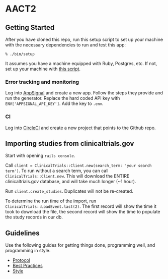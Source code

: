 # AACT2

## Getting Started

After you have cloned this repo, run this setup script to set up your machine
with the necessary dependencies to run and test this app:

    % ./bin/setup

It assumes you have a machine equipped with Ruby, Postgres, etc. If not, set up
your machine with [this script].

[this script]: https://github.com/thoughtbot/laptop

### Error tracking and monitoring

Log into [AppSignal](https://appsignal.com/) and create a new app. Follow the steps they provide and run the generator. Replace the hard coded API key with `ENV['APPSIGNAL_API_KEY']`. Add the key to `.env`.

### CI

Log into [CircleCI](https://circleci.com) and create a new project that points to the Github repo.

## Importing studies from clinicaltrials.gov

Start with opening `rails console`.

Call `client = ClinicalTrials::Client.new(search_term: 'your search term')`. To run without a search term, you can call `ClinicalTrials::Client.new`. This will download the ENTIRE clinicaltrials.gov database, and will take much longer (~1 hour).

Run `client.create_studies`. Duplicates will not be re-created.

To determine the run time of the import, run `ClinicalTrials::LoadEvent.last(2)`. The first record will show the time it took to download the file, the second record will show the time to populate the study records in our db.

## Guidelines

Use the following guides for getting things done, programming well, and
programming in style.

* [Protocol](http://github.com/thoughtbot/guides/blob/master/protocol)
* [Best Practices](http://github.com/thoughtbot/guides/blob/master/best-practices)
* [Style](http://github.com/thoughtbot/guides/blob/master/style)
